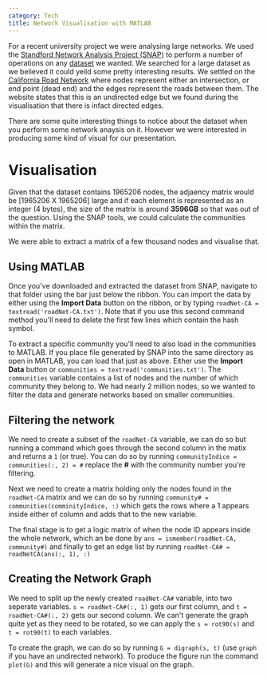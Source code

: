 ```yaml
---
category: Tech
title: Network Visualisation with MATLAB
---
```


For a recent university project we were analysing large networks. We used the [Standford Network Analysis Project (SNAP)](http://snap.stanford.edu) to perform a number of operations on any [dataset](http://snap.stanford.edu/data/index.html) we wanted. We searched for a large dataset as we believed it could yeild some pretty interesting results. We settled on the [California Road Network](http://snap.stanford.edu/data/roadNet-CA.html) where nodes represent either an intersection, or end point (dead end) and the edges represent the roads between them. The website states that this is an undirected edge but we found during the visualisation that there is infact directed edges.

There are some quite interesting things to notice about the dataset when you perform some network anaysis on it. However we were interested in producing some kind of visual for our presentation.

# Visualisation

Given that the dataset contains 1965206 nodes, the adjaency matrix would be [1965206 X 1965206] large and if each element is represented as an integer (4 bytes), the size of the matrix is around **3596GB** so that was out of the question. Using the SNAP tools, we could calculate the communities within the matrix.

We were able to extract a matrix of a few thousand nodes and visualise that.

## Using MATLAB

Once you've downloaded and extracted the dataset from SNAP, navigate to that folder using the bar just below the ribbon. You can import the data by either using the **Import Data** button on the ribbon, or by typing `roadNet-CA = textread('roadNet-CA.txt')`. Note that if you use this second command method you'll need to delete the first few lines which contain the hash symbol.

To extract a specific community you'll need to also load in the communities to MATLAB. If you place file generated by SNAP into the same directory as open in MATLAB, you can load that just as above. Either use the **Import Data** button or `communities = textread('communities.txt')`. The `communities` variable contains a list of nodes and the number of which community they belong to. We had nearly 2 million nodes, so we wanted to filter the data and generate networks based on smaller communities.

## Filtering the network

We need to create a subset of the `roadNet-CA` variable, we can do so but running a command which goes through the second column in the matix and returns a `1` (or true). You can do so by running `communityIndice = communities(:, 2) = #` replace the **#** with the community number you're filtering.

Next we need to create a matrix holding only the nodes found in the `roadNet-CA` matrix and we can do so by running `community# = communities(comminityIndice, :)` which gets the rows where a 1 appears inside either of column and adds that to the new variable.

The final stage is to get a logic matrix of when the node ID appears inside the whole network, which an be done by `ans = ismember(roadNet-CA, community#)` and finally to get an edge list by running `roadNet-CA# = roadNetCA(ans(:, 1), :)`

## Creating the Network Graph

We need to split up the newly created `roadNet-CA#` variable, into two seperate variables. `s = roadNet-CA#(:, 1)` gets our first column, and `t = roadNet-CA#(:, 2)` gets our second column. We can't generate the graph quite yet as they need to be rotated, so we can apply the `s = rot90(s)` and `t = rot90(t)` to each variables.

To create the graph, we can do so by running `G = digraph(s, t)` (use `graph` if you have an undirected network). To produce the figure run the command `plot(G)` and this will generate a nice visual on the graph.
